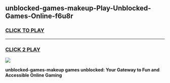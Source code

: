 
## unblocked-games-makeup-Play-Unblocked-Games-Online-f6u8r
<h3>
<a href="https://premium76.site?title=unblocked-games-makeup&ref=24A">CLICK TO PLAY</a></h3>
<hr>

<h3>
<a href="https://premium76.site?title=unblocked-games-makeup&ref=24A">CLICK 2 PLAY</a>
  
</h3>

<a href="https://premium76.site?title=unblocked-games-makeup&ref=24A"><img src="https://clearcache.store/games.png"></a>


**unblocked-games-makeup games unblocked: Your Gateway to Fun and Accessible Online Gaming**
